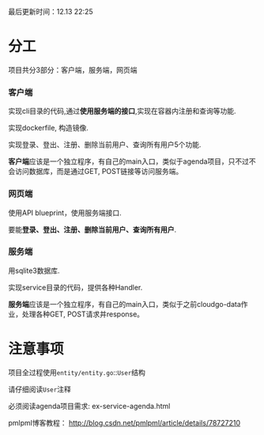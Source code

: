 最后更新时间：12.13  22:25


# 分工

项目共分3部分：客户端，服务端，网页端

### 客户端

实现cli目录的代码,通过**使用服务端的接口**,实现在容器内注册和查询等功能.

实现dockerfile, 构造镜像.

实现登录、登出、注册、删除当前用户、查询所有用户5个功能.

**客户端**应该是一个独立程序，有自己的main入口，类似于agenda项目，只不过不会访问数据库，而是通过GET, POST链接等访问服务端。

### 网页端

使用API blueprint，使用服务端接口.

要能**登录、登出、注册、删除当前用户、查询所有用户**.

### 服务端

用sqlite3数据库.

实现service目录的代码，提供各种Handler.

**服务端**应该是一个独立程序，有自己的main入口，类似于之前cloudgo-data作业，处理各种GET, POST请求并response。



# 注意事项

项目全过程使用`entity/entity.go`::`User`结构

请仔细阅读`User`注释

必须阅读agenda项目需求: ex-service-agenda.html

pmlpml博客教程： http://blog.csdn.net/pmlpml/article/details/78727210
